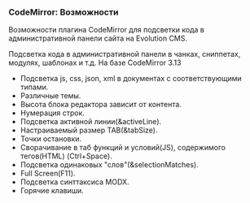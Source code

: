 
<meta http-equiv="Content-Type" content="text/html; charset=utf-8">
<h3>CodeMirror: Возможности </h3> 
Возможности плагина CodeMirror для подсветки кода в административной панели сайта на Evolution CMS.	
<br>
<p>Подсветка кода в административной панели в чанках, сниппетах, модулях, шаблонах и т.д. На базе CodeMirror 3.13</p>
<ul>
<li>Подсветка js, css, json, xml в документах с соответствующими типами.</li>
<li>Различные темы.</li>
<li>Высота блока редактора зависит от контента.</li>
<li>Нумерация строк.</li>
<li>Подсветка активной линии(&activeLine).</li>
<li>Настраиваемый размер TAB(&tabSize).</li>
<li>Точки остановки.</li>
<li>Сворачивание в таб функций и условий(JS), содержимого тегов(HTML) (Ctrl+Space).</li>
<li>Подсветка одинаковых "слов"(&selectionMatches).</li>
<li>Full Screen(F11).</li>
<li>Подсветка синттаксиса MODX.</li>
<li>Горячие клавиши.</li>
</ul>